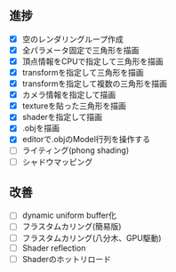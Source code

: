 ## 進捗

- [x] 空のレンダリングループ作成
- [x] 全パラメータ固定で三角形を描画
- [x] 頂点情報をCPUで指定して三角形を描画
- [x] transformを指定して三角形を描画
- [x] transformを指定して複数の三角形を描画
- [x] カメラ情報を指定して描画
- [x] textureを貼った三角形を描画
- [x] shaderを指定して描画
- [x] .objを描画
- [x] editorで.objのModel行列を操作する
- [ ] ライティング(phong shading)
- [ ] シャドウマッピング

## 改善
- [ ] dynamic uniform buffer化
- [ ] フラスタムカリング(簡易版)
- [ ] フラスタムカリング(八分木、GPU駆動)
- [ ] Shader reflection
- [ ] Shaderのホットリロード
